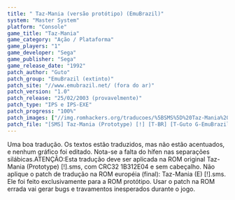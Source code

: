 ```yaml
---
title: " Taz-Mania (versão protótipo) (EmuBrazil)"
system: "Master System"
platform: "Console"
game_title: "Taz-Mania"
game_category: "Ação / Plataforma"
game_players: "1"
game_developer: "Sega"
game_publisher: "Sega"
game_release_date: "1992"
patch_author: "Guto"
patch_group: "EmuBrazil (extinto)"
patch_site: "//www.emubrazil.net/ (fora do ar)"
patch_version: "1.0"
patch_release: "25/02/2003 (provavelmente)"
patch_type: "IPS e IPS-EXE"
patch_progress: "100%"
patch_images: ["//img.romhackers.org/traducoes/%5BSMS%5D%20Taz-Mania%20-%20EmuBrazil%20-%201.png","//img.romhackers.org/traducoes/%5BSMS%5D%20Taz-Mania%20-%20EmuBrazil%20-%202.png","//img.romhackers.org/traducoes/%5BSMS%5D%20Taz-Mania%20-%20EmuBrazil%20-%203.png"]
patch_file: "[SMS] Taz-Mania (Prototype) [!] [T-BR] [T-Guto G-EmuBrazil] [V-1.0 P-100% A-2003].zip"
---
```

Uma boa tradução. Os textos estão traduzidos, mas não estão acentuados, e nenhum gráfico foi editado. Nota-se a falta do hífen nas separações silábicas.ATENÇÃO:Esta tradução deve ser aplicada na ROM original Taz-Mania (Prototype) [!].sms, com CRC32 1B312E04 e sem cabeçalho. Não aplique o patch de tradução na ROM européia (final): Taz-Mania (E) [!].sms. Ele foi feito exclusivamente para a ROM protótipo. Usar o patch na ROM errada vai gerar bugs e travamentos inesperados durante o jogo.